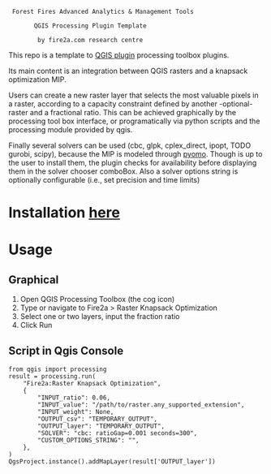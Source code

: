      Forest Fires Advanced Analytics & Management Tools
        
           QGIS Processing Plugin Template
                
            by fire2a.com research centre

This repo is a template to [QGIS plugin](https://plugins.qgis.org/) processing toolbox plugins.

Its main content is an integration between QGIS rasters and a knapsack optimization MIP.

Users can create a new raster layer that selects the most valuable pixels in a raster, according to a capacity constraint defined by another -optional- raster and a fractional ratio. This can be achieved graphically by the processing tool box interface, or programatically via python scripts and the processing module provided by qgis.

Finally several solvers can be used (cbc, glpk, cplex_direct, ipopt, TODO gurobi, scipy), because the MIP is modeled through [pyomo](http://www.pyomo.org). Though is up to the user to install them, the plugin checks for availability before displaying them in the solver chooser comboBox. Also a solver options string is optionally configurable (i.e., set precision and time limits)

# Installation [here](./qgis_plugin_installation.md)

# Usage
## Graphical
1. Open QGIS Processing Toolbox (the cog icon)
2. Type or navigate to Fire2a > Raster Knapsack Optimization
3. Select one or two layers, input the fraction ratio
4. Click Run

## Script in Qgis Console
```
from qgis import processing
result = processing.run(
    "Fire2a:Raster Knapsack Optimization",
    {
        "INPUT_ratio": 0.06,
        "INPUT_value": "/path/to/raster.any_supported_extension",
        "INPUT_weight": None,
        "OUTPUT_csv": "TEMPORARY_OUTPUT",
        "OUTPUT_layer": "TEMPORARY_OUTPUT",
        "SOLVER": "cbc: ratioGap=0.001 seconds=300",
        "CUSTOM_OPTIONS_STRING": "",
    },
)
QgsProject.instance().addMapLayer(result['OUTPUT_layer'])
```

